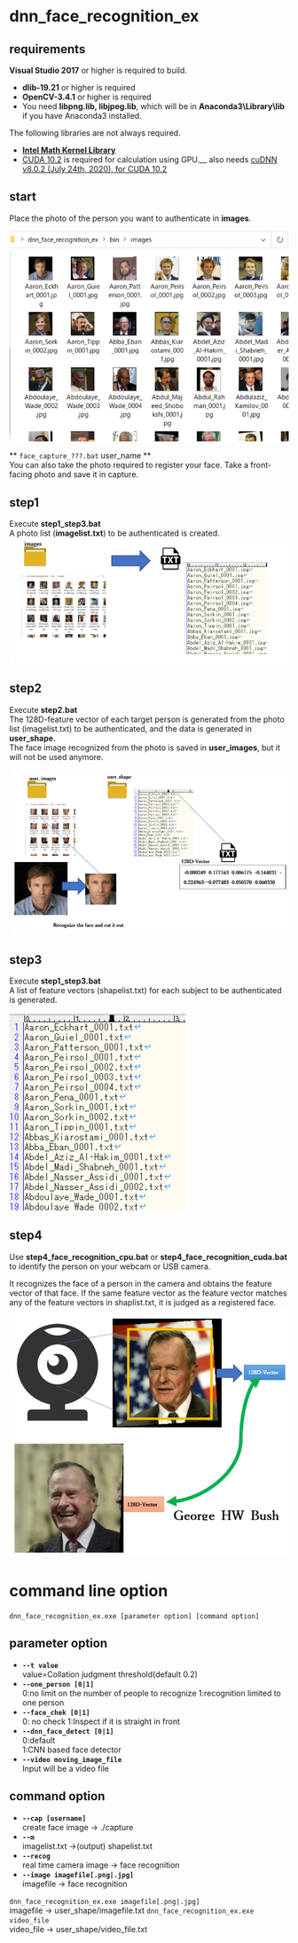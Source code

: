 # dnn_face_recognition_ex

## requirements
**Visual Studio 2017** or higher is required to build.  

- **dlib-19.21** or higher is required
- **OpenCV-3.4.1** or higher is required
- You need **libpng.lib, libjpeg.lib**, which will be in **Anaconda3\Library\lib** if you have Anaconda3 installed.

The following libraries are not always required.  
- **[Intel Math Kernel Library](https://software.intel.com/content/www/us/en/develop/tools/math-kernel-library.html)**
- [CUDA 10.2](https://developer.nvidia.com/cuda-10.2-download-archive) is required for calculation using GPU.__
also needs [cuDNN v8.0.2 (July 24th, 2020), for CUDA 10.2](https://developer.nvidia.com/cudnn)


## start  
Place the photo of the person you want to authenticate in **images**.  

<img src="./images/image00.png"/>  


** `face_capture_???.bat` user_name **  
You can also take the photo required to register your face.
Take a front-facing photo and save it in capture.  


## step1  
Execute **step1_step3.bat**  
A photo list (**imagelist.txt**) to be authenticated is created.  
<img src="./images/image05.png"/>  

## step2  
Execute **step2.bat**  
The 128D-feature vector of each target person is generated from the photo list (imagelist.txt) to be authenticated, and the data is generated in **user_shape.**  
The face image recognized from the photo is saved in **user_images**, but it will not be used anymore.  

<img src="./images/image08.png"/>  

## step3  
Execute **step1_step3.bat**  
A list of feature vectors (shapelist.txt) for each subject to be authenticated is generated.  

<img src="./images/image04.png"/>  

## step4
Use **step4_face_recognition_cpu.bat** or **step4_face_recognition_cuda.bat** to identify the person on your webcam or USB camera.  

It recognizes the face of a person in the camera and obtains the feature vector of that face.
If the same feature vector as the feature vector matches any of the feature vectors in shaplist.txt, it is judged as a registered face.  
<img src="./images/image07.png"/>  

# command line option
`dnn_face_recognition_ex.exe [parameter option] [command option]`
## parameter option
- **`--t value`**  
    value=Collation judgment threshold(default 0.2)
- **`--one_person [0|1]`**  
    0:no limit on the number of people to recognize
    1:recognition limited to one person
- **`--face_chek [0|1]`**  
    0: no check  1:Inspect if it is straight in front  
- **`--dnn_face_detect [0|1]`**  
    0:default  
    1:CNN based face detector  
- **`--video moving_image_file`**  
    Input will be a video file  
    
    
## command option  
- **`--cap [username]`**  
    create face image -> ./capture
- **`--m`**  
    imagelist.txt ->(output) shapelist.txt
- **`--recog`**  
    real time camera image -> face recognition
- **`--image imagefile[.png|.jpg]`**  
    imagefile -> face recognition

    
`dnn_face_recognition_ex.exe imagefile[.png|.jpg]`  
   imagefile -> user_shape/imagefile.txt
`dnn_face_recognition_ex.exe video_file`  
   video_file -> user_shape/video_file.txt   